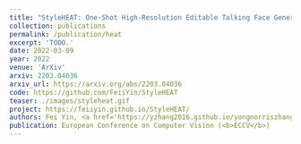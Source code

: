 ```yaml
---
title: "StyleHEAT: One-Shot High-Resolution Editable Talking Face Generation via Pretrained StyleGAN"
collection: publications
permalink: /publication/heat
excerpt: 'TODO.'
date: 2022-03-09
year: 2022
venue: 'ArXiv'
arxiv: 2203.04036
arxiv_url: https://arxiv.org/abs/2203.04036
code: https://github.com/FeiiYin/StyleHEAT
teaser: ./images/styleheat.gif
project: https://feiiyin.github.io/StyleHEAT/
authors: Fei Yin, <a href='https://yzhang2016.github.io/yongnorriszhang.github.io/'>Yong Zhang</a>, <b>Xiaodong Cun</b>, Mingdeng Cao, <a href='https://sites.google.com/site/yanbofan0124/'>Yanbo Fan</a>, <a href='https://scholar.google.com.tw/citations?user=h-3xd3EAAAAJ&hl=zh-TW'>Xuan Wang</a>, Qingyan Bai, Baoyuan Wu, <a href="https://juewang725.github.io/">Jue Wang</a>, Yujiu Yang
publication: European Conference on Computer Vision (<b>ECCV</b>)
---
```


<!-- This paper is about the number 3. The number 4 is left for future work. -->

<!-- [Download paper here](http://academicpages.github.io/files/paper3.pdf) -->
